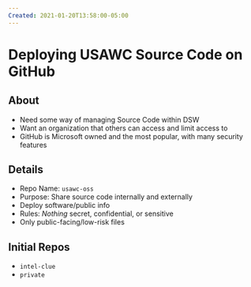 ```yaml
---
Created: 2021-01-20T13:58:00-05:00
---
```






# Deploying USAWC Source Code on GitHub



## About
- Need some way of managing Source Code within DSW
- Want an organization that others can access and limit access to
- GitHub is Microsoft owned and the most popular, with many security features



## Details
- Repo Name: `usawc-oss`
- Purpose: Share source code internally and externally
- Deploy software/public info
- Rules: *Nothing* secret, confidential, or sensitive
- Only public-facing/low-risk files



## Initial Repos
- `intel-clue`
- `private`



